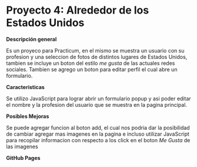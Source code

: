 # Proyecto 4: Alrededor de los Estados Unidos

**Descripción general**

Es un proyeco para Practicum, en el mismo se muestra un usuario con su profesion y una seleccion de fotos de distintos lugares de Estados Unidos, tambien se incluye un boton del estilo *me gusta* de las actuales redes sociales. Tambien se agrego un boton para editar perfil el cual abre un formulario.

**Caracteristicas**

Se utilizo JavaScript para lograr abrir un formulario popup y asi poder editar el nombre y la profesion del usuario que se muestra en la pagina principal.

**Posibles Mejoras**

Se puede agregar funcion al boton add, el cual nos podria dar la posibilidad de cambiar agregar mas imagenes en la pagina e incluso utilizar JavaScript para recopilar informacion con respecto a los click en el boton *Me Gusta* de las imagenes

**GitHub Pages**

